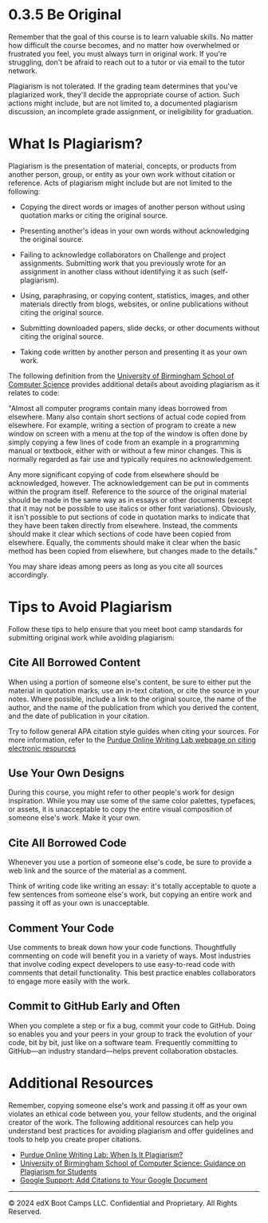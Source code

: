 # 0.3.5 Be Original
Remember that the goal of this course is to learn valuable skills. No matter how difficult the course becomes, and no matter how overwhelmed or frustrated you feel, you must always turn in original work. If you're struggling, don't be afraid to reach out to a tutor or via email to the tutor network.

Plagiarism is not tolerated. If the grading team determines that you've plagiarized work, they'll decide the appropriate course of action. Such actions might include, but are not limited to, a documented plagiarism discussion, an incomplete grade assignment, or ineligibility for graduation.

# What Is Plagiarism?
Plagiarism is the presentation of material, concepts, or products from another person, group, or entity as your own work without citation or reference. Acts of plagiarism might include but are not limited to the following:
* Copying the direct words or images of another person without using quotation marks or citing the original source.

* Presenting another's ideas in your own words without acknowledging the original source.

* Failing to acknowledge collaborators on Challenge and project assignments. Submitting work that you previously wrote for an assignment in another class without identifying it as such (self-plagiarism).

* Using, paraphrasing, or copying content, statistics, images, and other materials directly from blogs, websites, or online publications without citing the original source.

* Submitting downloaded papers, slide decks, or other documents without citing the original source.

* Taking code written by another person and presenting it as your own work.

The following definition from the [University of Birmingham School of Computer Science](https://intranet.birmingham.ac.uk/as/registry/policy/conduct/plagiarism/index.aspx) provides additional details about avoiding plagiarism as it relates to code:

"Almost all computer programs contain many ideas borrowed from elsewhere. Many also contain short sections of actual code copied from elsewhere. For example, writing a section of program to create a new window on screen with a menu at the top of the window is often done by simply copying a few lines of code from an example in a programming manual or textbook, either with or without a few minor changes. This is normally regarded as fair use and typically requires no acknowledgement.

Any more significant copying of code from elsewhere should be acknowledged, however. The acknowledgement can be put in comments within the program itself. Reference to the source of the original material should be made in the same way as in essays or other documents (except that it may not be possible to use italics or other font variations). Obviously, it isn't possible to put sections of code in quotation marks to indicate that they have been taken directly from elsewhere. Instead, the comments should make it clear which sections of code have been copied from elsewhere. Equally, the comments should make it clear when the basic method has been copied from elsewhere, but changes made to the details."

You may share ideas among peers as long as you cite all sources accordingly.

# Tips to Avoid Plagiarism
Follow these tips to help ensure that you meet boot camp standards for submitting original work while avoiding plagiarism:

## Cite All Borrowed Content
When using a portion of someone else's content, be sure to either put the material in quotation marks, use an in-text citation, or cite the source in your notes. Where possible, include a link to the original source, the name of the author, and the name of the publication from which you derived the content, and the date of publication in your citation.

Try to follow general APA citation style guides when citing your sources. For more information, refer to the [Purdue Online Writing Lab webpage on citing electronic resources](https://owl.purdue.edu/owl/research_and_citation/apa_style/apa_formatting_and_style_guide/reference_list_electronic_sources.html)

## Use Your Own Designs
During this course, you might refer to other people's work for design inspiration. While you may use some of the same color palettes, typefaces, or assets, it is unacceptable to copy the entire visual composition of someone else's work. Make it your own.

## Cite All Borrowed Code
Whenever you use a portion of someone else's code, be sure to provide a web link and the source of the material as a comment.

Think of writing code like writing an essay: it's totally acceptable to quote a few sentences from someone else's work, but copying an entire work and passing it off as your own is unacceptable.

## Comment Your Code
Use comments to break down how your code functions. Thoughtfully commenting on code will benefit you in a variety of ways. Most industries that involve coding expect developers to use easy-to-read code with comments that detail functionality. This best practice enables collaborators to engage more easily with the work.

## Commit to GitHub Early and Often
When you complete a step or fix a bug, commit your code to GitHub. Doing so enables you and your peers in your group to track the evolution of your code, bit by bit, just like on a software team. Frequently committing to GitHub—an industry standard—helps prevent collaboration obstacles.

# Additional Resources
Remember, copying someone else's work and passing it off as your own violates an ethical code between you, your fellow students, and the original creator of the work. The following additional resources can help you understand best practices for avoiding plagiarism and offer guidelines and tools to help you create proper citations.

* [Purdue Online Writing Lab: When Is It Plagiarism?](https://owl.purdue.edu/owl/avoiding_plagiarism/plagiarism_faq.html)
* [University of Birmingham School of Computer Science: Guidance on Plagiarism for Students](https://intranet.birmingham.ac.uk/as/registry/policy/conduct/plagiarism/guidance-students.aspx)
* [Google Support: Add Citations to Your Google Document](https://support.google.com/a/users/answer/9308832?hl=en)

---
© 2024 edX Boot Camps LLC. Confidential and Proprietary. All Rights Reserved.
